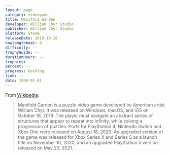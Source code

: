 ```yaml
---
layout: page
category: videogame
title: Manifold Garden
developer: William Chyr Studio
publisher: William Chyr Studio
platform: Steam
releaseDate: 2019-10-18
howlongtobeat: 9
difficulty: --
trophyGuide: --
durationHours: --
trophies: --
percent: --
progress: backlog
link: --
date: 1999-01-01
---
```


From [Wikipedia](https://en.wikipedia.org/wiki/Manifold_Garden):

> Manifold Garden is a puzzle video game developed by American artist William Chyr. It was released on Windows, macOS, and iOS on October 18, 2019. The player must navigate an abstract series of structures that appear to repeat into infinity, while solving a progression of puzzles. Ports for PlayStation 4, Nintendo Switch and Xbox One were released on August 18, 2020. An upgraded version of the game was released for Xbox Series X and Series S as a launch title on November 10, 2020, and an upgraded PlayStation 5 version released on May 20, 2021.
